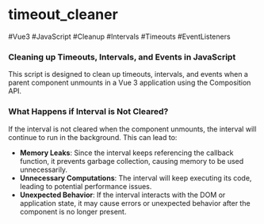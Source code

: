 # timeout_cleaner
#Vue3 #JavaScript #Cleanup #Intervals #Timeouts #EventListeners

### Cleaning up Timeouts, Intervals, and Events in JavaScript

This script is designed to clean up timeouts, intervals, and events when a parent component unmounts in a Vue 3 application using the Composition API.

### What Happens if Interval is Not Cleared?

If the interval is not cleared when the component unmounts, the interval will continue to run in the background. This can lead to:

- **Memory Leaks**: Since the interval keeps referencing the callback function, it prevents garbage collection, causing memory to be used unnecessarily.
- **Unnecessary Computations**: The interval will keep executing its code, leading to potential performance issues.
- **Unexpected Behavior**: If the interval interacts with the DOM or application state, it may cause errors or unexpected behavior after the component is no longer present.

